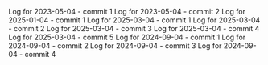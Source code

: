 Log for 2023-05-04 - commit 1
Log for 2023-05-04 - commit 2
Log for 2025-01-04 - commit 1
Log for 2025-03-04 - commit 1
Log for 2025-03-04 - commit 2
Log for 2025-03-04 - commit 3
Log for 2025-03-04 - commit 4
Log for 2025-03-04 - commit 5
Log for 2024-09-04 - commit 1
Log for 2024-09-04 - commit 2
Log for 2024-09-04 - commit 3
Log for 2024-09-04 - commit 4

